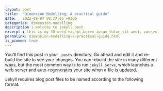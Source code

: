```yaml
---
layout: post
title:  "Dimension Modelling; A practical guide"
date:   2022-09-07 08:27:05 +0300
categories: dimension-modelling
description : welcome to jekyll post
excerpt : this is my 50 word except,Lorem ipsum dolor sit amet, consectetur adipisicing elit. Ab asperiores aut autem cum deleniti dicta distinctio enim excepturi exercitationem expedita fugit incidunt ipsum, iusto, labore minima mollitia natus officiis pariatur perferendis, porro quae qui quia quo ratione repellat similique ut. Corporis distinctio doloremque fugit laboriosam obcaecati odio, praesentium repudiandae sit?
permalink: dimension-modelling-a-practical-guide.html
is_pinned: true
---
```



You’ll find this post in your `_posts` directory. Go ahead and edit it and re-build the site to see your changes. You can rebuild the site in many different ways, but the most common way is to run `jekyll serve`, which launches a web server and auto-regenerates your site when a file is updated.

Jekyll requires blog post files to be named according to the following format: